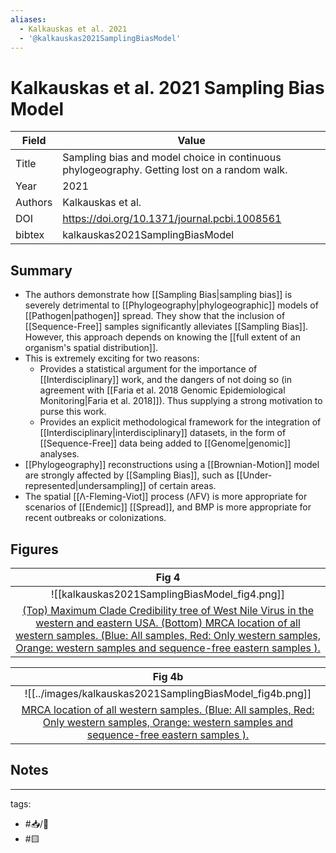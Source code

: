 ```yaml
---
aliases:
  - Kalkauskas et al. 2021
  - '@kalkauskas2021SamplingBiasModel'
---
```


# Kalkauskas et al. 2021 Sampling Bias Model

| Field   | Value                                                                                       |
| ------- | ------------------------------------------------------------------------------------------- |
| Title   | Sampling bias and model choice in continuous phylogeography. Getting lost on a random walk. | 
| Year    | 2021                                                                                        |
| Authors | Kalkauskas et al.                                                                           |
| DOI     | <https://doi.org/10.1371/journal.pcbi.1008561>                                              |
| bibtex  | kalkauskas2021SamplingBiasModel                                                             |

## Summary
- The authors demonstrate how [[Sampling Bias|sampling bias]] is severely detrimental to [[Phylogeography|phylogeographic]] models of [[Pathogen|pathogen]] spread. They show that the inclusion of [[Sequence-Free]] samples significantly alleviates [[Sampling Bias]]. However, this approach depends on knowing the [[full extent of an organism's spatial distribution]].
- This is extremely exciting for two reasons:
	- Provides a statistical argument for the importance of [[Interdisciplinary]] work, and the dangers of not doing so (in agreement with [[Faria et al. 2018 Genomic Epidemiological Monitoring|Faria et al. 2018]]). Thus supplying a strong motivation to purse this work.
	- Provides an explicit methodological framework for the integration of [[Interdisciplinary|interdisciplinary]] datasets, in the form of [[Sequence-Free]] data being added to [[Genome|genomic]] analyses.
- [[Phylogeography]] reconstructions using a [[Brownian-Motion]] model are strongly affected by [[Sampling Bias]], such as [[Under-represented|undersampling]] of certain areas.
- The spatial [[Λ-Fleming-Viot]] process (ΛFV) is more appropriate for scenarios of [[Endemic]] [[Spread]], and BMP is more appropriate for recent outbreaks or colonizations.

## Figures

|    Fig 4                                       |
|:--------------------------------------------:|
| ![[kalkauskas2021SamplingBiasModel_fig4.png]] |
| [(Top) Maximum Clade Credibility tree of West Nile Virus in the western and eastern USA. (Bottom) MRCA location of all western samples. (Blue: All samples, Red: Only western samples, Orange: western samples and sequence-free eastern samples ).](Kalkauskas%20et%20al.%202021%20Sampling%20Bias%20Model.md) |

|    Fig 4b                                       |
|:--------------------------------------------:|
| ![[../images/kalkauskas2021SamplingBiasModel_fig4b.png]] |
| [MRCA location of all western samples. (Blue: All samples, Red: Only western samples, Orange: western samples and sequence-free eastern samples ).](Kalkauskas%20et%20al.%202021%20Sampling%20Bias%20Model.md) |

## Notes

---

tags: 
  - #📥/📰 
  - #🟨